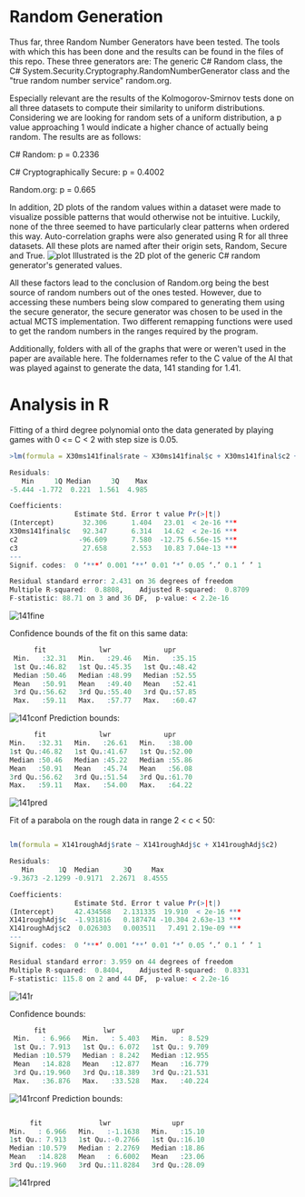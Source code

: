 # Random Generation
Thus far, three Random Number Generators have been tested. The tools with which this has been done and the results can be found in the files of this repo. These three generators are: The generic C# Random class, the C# System.Security.Cryptography.RandomNumberGenerator class and the "true random number service" random.org. 

Especially relevant are the results of the Kolmogorov-Smirnov tests done on all three datasets to compute their similarity to uniform distributions. Considering we are looking for random sets of a uniform distribution, a p value approaching 1 would indicate a higher chance of actually being random. The results are as follows:

C# Random: p = 0.2336

C# Cryptographically Secure: p = 0.4002

Random.org: p = 0.665

In addition, 2D plots of the random values within a dataset were made to visualize possible patterns that would otherwise not be intuitive. Luckily, none of the three seemed to have particularly clear patterns when ordered this way.
Auto-correlation graphs were also generated using R for all three datasets. All these plots are named after their origin sets, Random, Secure and True.
![plot](https://raw.githubusercontent.com/PyotrRomanov/MCTreesearch/master/RandomPlot2dc.png)
Illustrated is the 2D plot of the generic C# random generator's generated values.

All these factors lead to the conclusion of Random.org being the best source of random numbers out of the ones tested. However, due to accessing these numbers being slow compared to generating them using the secure generator, the secure generator was chosen to be used in the actual MCTS implementation. Two different remapping functions were used to get the random numbers in the ranges required by the program.

Additionally, folders with all of the graphs that were or weren't used in the paper are available here. The foldernames refer to the C value of the AI that was played against to generate the data, 141 standing for 1.41.

# Analysis in R
Fitting of a third degree polynomial onto the data generated by playing games with 0 <= C < 2 with step size is 0.05.
```R
>lm(formula = X30ms141final$rate ~ X30ms141final$c + X30ms141final$c2 + X30ms141final$c3)

Residuals:
   Min     1Q Median     3Q    Max 
-5.444 -1.772  0.221  1.561  4.985 

Coefficients:
                Estimate Std. Error t value Pr(>|t|)    
(Intercept)       32.306      1.404   23.01  < 2e-16 ***
X30ms141final$c   92.347      6.314   14.62  < 2e-16 ***
c2               -96.609      7.580  -12.75 6.56e-15 ***
c3                27.658      2.553   10.83 7.04e-13 ***
---
Signif. codes:  0 ‘***’ 0.001 ‘**’ 0.01 ‘*’ 0.05 ‘.’ 0.1 ‘ ’ 1

Residual standard error: 2.431 on 36 degrees of freedom
Multiple R-squared:  0.8808,	Adjusted R-squared:  0.8709 
F-statistic: 88.71 on 3 and 36 DF,  p-value: < 2.2e-16
```
![141fine](https://raw.githubusercontent.com/PyotrRomanov/MCTreesearch/master/141/141.png)

Confidence bounds of the fit on this same data:
```R
      fit             lwr             upr       
 Min.   :32.31   Min.   :29.46   Min.   :35.15  
 1st Qu.:46.82   1st Qu.:45.35   1st Qu.:48.42  
 Median :50.46   Median :48.99   Median :52.55  
 Mean   :50.91   Mean   :49.40   Mean   :52.41  
 3rd Qu.:56.62   3rd Qu.:55.40   3rd Qu.:57.85  
 Max.   :59.11   Max.   :57.77   Max.   :60.47  
 ```
 ![141conf](https://raw.githubusercontent.com/PyotrRomanov/MCTreesearch/master/141/141conf.png)
 Prediction bounds:
 ```R
       fit             lwr             upr       
 Min.   :32.31   Min.   :26.61   Min.   :38.00  
 1st Qu.:46.82   1st Qu.:41.67   1st Qu.:52.00  
 Median :50.46   Median :45.22   Median :55.86  
 Mean   :50.91   Mean   :45.74   Mean   :56.08  
 3rd Qu.:56.62   3rd Qu.:51.54   3rd Qu.:61.70  
 Max.   :59.11   Max.   :54.00   Max.   :64.22  
 ```
 ![141pred](https://raw.githubusercontent.com/PyotrRomanov/MCTreesearch/master/141/141pred.png)
 
 Fit of a parabola on the rough data in range 2 < c < 50:
 ```R
 
lm(formula = X141roughAdj$rate ~ X141roughAdj$c + X141roughAdj$c2)

Residuals:
    Min      1Q  Median      3Q     Max 
-9.3673 -2.1299 -0.9171  2.2671  8.4555 

Coefficients:
                 Estimate Std. Error t value Pr(>|t|)    
(Intercept)     42.434568   2.131335  19.910  < 2e-16 ***
X141roughAdj$c  -1.931816   0.187474 -10.304 2.63e-13 ***
X141roughAdj$c2  0.026303   0.003511   7.491 2.19e-09 ***
---
Signif. codes:  0 ‘***’ 0.001 ‘**’ 0.01 ‘*’ 0.05 ‘.’ 0.1 ‘ ’ 1

Residual standard error: 3.959 on 44 degrees of freedom
Multiple R-squared:  0.8404,	Adjusted R-squared:  0.8331 
F-statistic: 115.8 on 2 and 44 DF,  p-value: < 2.2e-16
```
![141r](https://raw.githubusercontent.com/PyotrRomanov/MCTreesearch/master/141/141roughadjline.png)

Confidence bounds:
```R
      fit              lwr              upr        
 Min.   : 6.966   Min.   : 5.403   Min.   : 8.529  
 1st Qu.: 7.913   1st Qu.: 6.072   1st Qu.: 9.709  
 Median :10.579   Median : 8.242   Median :12.955  
 Mean   :14.828   Mean   :12.877   Mean   :16.779  
 3rd Qu.:19.960   3rd Qu.:18.389   3rd Qu.:21.531  
 Max.   :36.876   Max.   :33.528   Max.   :40.224  
 ```
 ![141rconf](https://raw.githubusercontent.com/PyotrRomanov/MCTreesearch/master/141/141roughadjconf.png)
 Prediction bounds:
 ```R
 
      fit              lwr               upr       
 Min.   : 6.966   Min.   :-1.1638   Min.   :15.10  
 1st Qu.: 7.913   1st Qu.:-0.2766   1st Qu.:16.10  
 Median :10.579   Median : 2.2769   Median :18.86  
 Mean   :14.828   Mean   : 6.6002   Mean   :23.06  
 3rd Qu.:19.960   3rd Qu.:11.8284   3rd Qu.:28.09  
 ```
 ![141rpred](https://raw.githubusercontent.com/PyotrRomanov/MCTreesearch/master/141/141roughadjpred.png)
